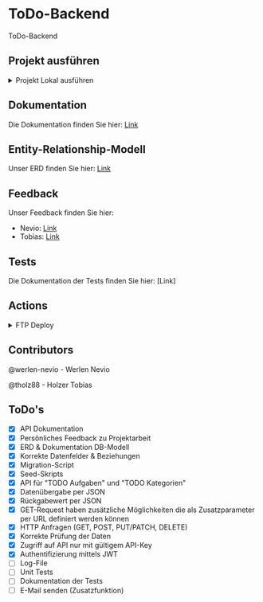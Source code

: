 # ToDo-Backend
ToDo-Backend

## Projekt ausführen
<details closed>
    <summary>Projekt Lokal ausführen</summary>
    
    copy env .env

    composer install

    php spark db:create todos

    php spark migrate

    php spark db:seed TodoSeeder

    php spark shield:setup
    --n
    --n
    --n
    --y

    php spark serve
</details>

## Dokumentation
Die Dokumentation finden Sie hier: 
[Link](https://documenter.getpostman.com/view/32715719/2sA3QzZTRq)

## Entity-Relationship-Modell
Unser ERD finden Sie hier:
[Link](./ERD/ERD.md)

## Feedback
Unser Feedback finden Sie hier:
- Nevio: [Link](./Feedback/Feedback_Nevio.md)
- Tobias: [Link](./Feedback/Feedback_Tobias.md)

## Tests
Die Dokumentation der Tests finden Sie hier: 
[Link]

## Actions
<details closed>
    <summary>FTP Deploy</summary>
    Wir haben FTP Deploy verwendet, um automatisch die commits auf den FTP Server zu pushen
    
    https://github.com/marketplace/actions/ftp-deploy
</details>

## Contributors
@werlen-nevio - Werlen Nevio

@tholz88 - Holzer Tobias

## ToDo's
- [x] API Dokumentation
- [x] Persönliches Feedback zu Projektarbeit
- [x] ERD & Dokumentation DB-Modell
- [x] Korrekte Datenfelder & Beziehungen
- [x] Migration-Script
- [x] Seed-Skripts
- [x] API für "TODO Aufgaben" und "TODO Kategorien"
- [x] Datenübergabe per JSON
- [x] Rückgabewert per JSON
- [x] GET-Request haben zusätzliche Möglichkeiten die als Zusatzparameter per URL definiert werden können
- [x] HTTP Anfragen (GET, POST, PUT/PATCH, DELETE)
- [x] Korrekte Prüfung der Daten
- [x] Zugriff auf API nur mit gültigem API-Key
- [x] Authentifizierung mittels JWT
- [ ] Log-File
- [ ] Unit Tests
- [ ] Dokumentation der Tests
- [ ] E-Mail senden (Zusatzfunktion)
